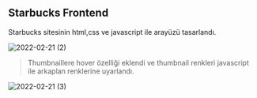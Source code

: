 ## Starbucks Frontend

Starbucks sitesinin html,css ve javascript ile arayüzü tasarlandı.


![2022-02-21 (2)](https://user-images.githubusercontent.com/98179083/155001147-bd85f531-6183-4b44-8317-95b8d23a5542.png)

> Thumbnaillere hover özelliği eklendi ve thumbnail renkleri javascript ile arkaplan renklerine uyarlandı.


![2022-02-21 (3)](https://user-images.githubusercontent.com/98179083/155001182-ab745215-2e39-43e2-ab48-306095208857.png)
